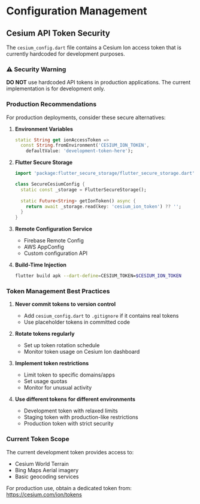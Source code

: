 # Configuration Management

## Cesium API Token Security

The `cesium_config.dart` file contains a Cesium Ion access token that is currently hardcoded for development purposes.

### ⚠️ Security Warning

**DO NOT** use hardcoded API tokens in production applications. The current implementation is for development only.

### Production Recommendations

For production deployments, consider these secure alternatives:

1. **Environment Variables**
   ```dart
   static String get ionAccessToken => 
     const String.fromEnvironment('CESIUM_ION_TOKEN', 
       defaultValue: 'development-token-here');
   ```

2. **Flutter Secure Storage**
   ```dart
   import 'package:flutter_secure_storage/flutter_secure_storage.dart';
   
   class SecureCesiumConfig {
     static const _storage = FlutterSecureStorage();
     
     static Future<String> getIonToken() async {
       return await _storage.read(key: 'cesium_ion_token') ?? '';
     }
   }
   ```

3. **Remote Configuration Service**
   - Firebase Remote Config
   - AWS AppConfig
   - Custom configuration API

4. **Build-Time Injection**
   ```bash
   flutter build apk --dart-define=CESIUM_TOKEN=$CESIUM_ION_TOKEN
   ```

### Token Management Best Practices

1. **Never commit tokens to version control**
   - Add `cesium_config.dart` to `.gitignore` if it contains real tokens
   - Use placeholder tokens in committed code

2. **Rotate tokens regularly**
   - Set up token rotation schedule
   - Monitor token usage on Cesium Ion dashboard

3. **Implement token restrictions**
   - Limit token to specific domains/apps
   - Set usage quotas
   - Monitor for unusual activity

4. **Use different tokens for different environments**
   - Development token with relaxed limits
   - Staging token with production-like restrictions
   - Production token with strict security

### Current Token Scope

The current development token provides access to:
- Cesium World Terrain
- Bing Maps Aerial imagery
- Basic geocoding services

For production use, obtain a dedicated token from:
https://cesium.com/ion/tokens